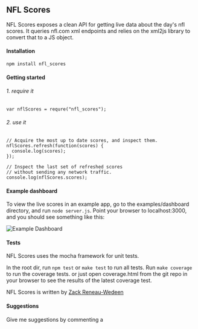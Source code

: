 ## NFL Scores
NFL Scores exposes a clean API for getting live data about the day's nfl scores. It queries nfl.com xml endpoints and relies on the xml2js library to convert that to a JS object.

#### Installation

    npm install nfl_scores

#### Getting started

###### 1. require it

    var nflScores = requre("nfl_scores");

###### 2. use it

    // Acquire the most up to date scores, and inspect them.
    nflScores.refresh(function(scores) {
      console.log(scores);
    });

    // Inspect the last set of refreshed scores
    // without sending any network traffic.
    console.log(nflScores.scores);

#### Example dashboard
To view the live scores in an example app, go to the examples/dashboard directory, and run `node server.js`. Point your browser to localhost:3000, and you should see something like this:

![Example Dashboard](https://raw.github.com/zackrw/nfl_scores/master/examples/dashboard/public/images/dashboard_example.png)

#### Tests
NFL Scores uses the mocha framework for unit tests.

In the root dir, run `npm test` or `make test` to run all tests.
Run `make coverage` to run the coverage tests. or just open coverage.html from the git repo in your browser to see the results of the latest coverage test.

NFL Scores is written by [Zack Reneau-Wedeen](http://zackrw.com)

#### Suggestions
Give me suggestions by commenting a
